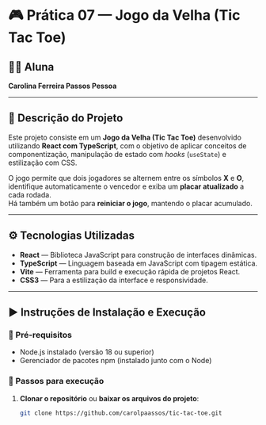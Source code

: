# 🎮 Prática 07 — Jogo da Velha (Tic Tac Toe)

## 👩‍💻 Aluna
**Carolina Ferreira Passos Pessoa**

---

## 🧾 Descrição do Projeto
Este projeto consiste em um **Jogo da Velha (Tic Tac Toe)** desenvolvido utilizando **React com TypeScript**, com o objetivo de aplicar conceitos de componentização, manipulação de estado com *hooks* (`useState`) e estilização com CSS.

O jogo permite que dois jogadores se alternem entre os símbolos **X** e **O**, identifique automaticamente o vencedor e exiba um **placar atualizado** a cada rodada.  
Há também um botão para **reiniciar o jogo**, mantendo o placar acumulado.

---

## ⚙️ Tecnologias Utilizadas
- **React** — Biblioteca JavaScript para construção de interfaces dinâmicas.
- **TypeScript** — Linguagem baseada em JavaScript com tipagem estática.
- **Vite** — Ferramenta para build e execução rápida de projetos React.
- **CSS3** — Para a estilização da interface e responsividade.

---

## ▶️ Instruções de Instalação e Execução

### 🧩 Pré-requisitos
- Node.js instalado (versão 18 ou superior)
- Gerenciador de pacotes npm (instalado junto com o Node)

### 🚀 Passos para execução
1. **Clonar o repositório** ou **baixar os arquivos do projeto**:
   ```bash
   git clone https://github.com/carolpaassos/tic-tac-toe.git
